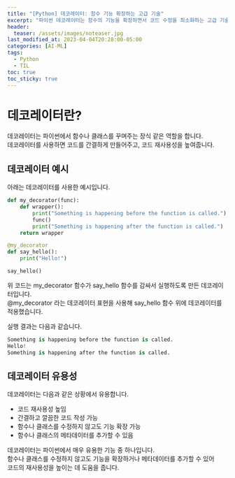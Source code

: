 ```yaml
---
title: "[Python] 데코레이터: 함수 기능 확장하는 고급 기술"
excerpt: "파이썬 데코레이터는 함수의 기능을 확장하면서 코드 수정을 최소화하는 고급 기술입니다. 이 글에서는 데코레이터의 기본 개념과 사용법을 소개합니다. 예제 코드와 함께 쉽게 따라해보세요."
header:
  teaser: /assets/images/noteaser.jpg
last_modified_at: 2023-04-04T20:28:00-05:00
categories: [AI-ML]
tags:
  - Python
  - TIL
toc: true
toc_sticky: true
---
```


# 데코레이터란?

데코레이터는 파이썬에서 함수나 클래스를 꾸며주는 장식 같은 역할을 합니다.    
데코레이터를 사용하면 코드를 간결하게 만들어주고, 코드 재사용성을 높여줍니다.
        
    
## 데코레이터 예시

아래는 데코레이터를 사용한 예시입니다.    
   
```python
def my_decorator(func):
    def wrapper():
        print("Something is happening before the function is called.")
        func()
        print("Something is happening after the function is called.")
    return wrapper

@my_decorator
def say_hello():
    print("Hello!")

say_hello()
```   
   
위 코드는 my_decorator 함수가 say_hello 함수를 감싸서 실행하도록 만든 데코레이터입니다.    
@my_decorator 라는 데코레이터 표현을 사용해 say_hello 함수 위에 데코레이터를 적용했습니다.   
   
실행 결과는 다음과 같습니다.   

```python
Something is happening before the function is called.
Hello!
Something is happening after the function is called.
```   

## 데코레이터 유용성   

데코레이터는 다음과 같은 상황에서 유용합니다.   

- 코드 재사용성 높임   
- 간결하고 깔끔한 코드 작성 가능   
- 함수나 클래스를 수정하지 않고도 기능 확장 가능   
- 함수나 클래스의 메타데이터를 추가할 수 있음   
   

데코레이터는 파이썬에서 매우 유용한 기능 중 하나입니다.    
함수나 클래스를 수정하지 않고도 기능을 확장하거나 메타데이터를 추가할 수 있어   
코드의 재사용성을 높이는 데 도움을 줍니다.   
